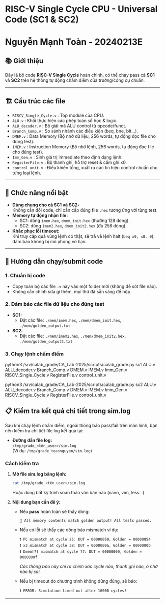 # RISC-V Single Cycle CPU - Universal Code (SC1 & SC2)
# Nguyễn Mạnh Toàn - 20240213E

## 📚 **Giới thiệu**

Đây là bộ code **RISC-V Single Cycle** hoàn chỉnh, có thể chạy pass cả **SC1** và **SC2** trên hệ thống tự động chấm điểm của trường/công cụ chuẩn.


---

## 🏗️ **Cấu trúc các file**

- `RISCV_Single_Cycle.v`         : Top module của CPU.
- `ALU.v`                        : Khối thực hiện các phép toán số học & logic.
- `ALU_decoder.v`                : Bộ giải mã ALU control từ opcode/funct.
- `Branch_Comp.v`                : So sánh nhánh các điều kiện (beq, bne, blt...).
- `DMEM.v`                       : Data Memory (Bộ nhớ dữ liệu, 256 words, tự động đọc file cho đúng test).
- `IMEM.v`                       : Instruction Memory (Bộ nhớ lệnh, 256 words, tự động đọc file cho đúng test).
- `Imm_Gen.v`                    : Sinh giá trị Immediate theo định dạng lệnh.
- `RegisterFile.v`               : Bộ thanh ghi, hỗ trợ reset & cấm ghi x0.
- `control_unit.v`               : Điều khiển tổng, xuất ra các tín hiệu control chuẩn cho từng loại lệnh.

---

## 🔎 **Chức năng nổi bật**

- **Dùng chung cho cả SC1 và SC2:**  
  Không cần đổi code, chỉ cần cấp đúng file `.hex` tương ứng với từng test.
- **Memory tự động nhận file:**  
  - SC1: dùng `imem.hex`, `dmem_init.hex` (thường 128 dòng).
  - SC2: dùng `imem2.hex`, `dmem_init2.hex` (đủ 256 dòng).
- **Khắc phục lỗi timeout:**  
  Khi truy cập quá vùng lệnh có thật, sẽ trả về lệnh halt (`beq x0, x0, 0`), đảm bảo không bị mô phỏng vô hạn.

---

## 🚀 **Hướng dẫn chạy/submit code**

### **1. Chuẩn bị code**
- Copy toàn bộ các file `.v` này vào một folder mới (không để sót file nào).
- Không cần chỉnh sửa gì thêm, mọi thứ đã sẵn sàng để nộp.

### **2. Đảm bảo các file dữ liệu cho đúng test**
- **SC1:**  
  - Đặt các file: `./mem/imem.hex`, `./mem/dmem_init.hex`, `./mem/golden_output.txt`
- **SC2:**  
  - Đặt các file: `./mem/imem2.hex`, `./mem/dmem_init2.hex`, `./mem/golden_output2.txt`



### **3. Chạy lệnh chấm điểm**
python3 /srv/calab_grade/CA_Lab-2025/scripts/calab_grade.py sc1 ALU.v  ALU_decoder.v  Branch_Comp.v  DMEM.v  IMEM.v  Imm_Gen.v  RISCV_Single_Cycle.v  RegisterFile.v  control_unit.v

python3 /srv/calab_grade/CA_Lab-2025/scripts/calab_grade.py sc2 ALU.v  ALU_decoder.v  Branch_Comp.v  DMEM.v  IMEM.v  Imm_Gen.v  RISCV_Single_Cycle.v  RegisterFile.v  control_unit.v


## 📋 **Kiểm tra kết quả chi tiết trong sim.log**

Sau khi chạy lệnh chấm điểm, ngoài thông báo pass/fail trên màn hình, bạn nên kiểm tra chi tiết file log kết quả tại:

- **Đường dẫn file log:**  
  `/tmp/grade_<tên_user>/sim.log`  
  (Ví dụ: `/tmp/grade_toannguyen/sim.log`)

### **Cách kiểm tra**

1. **Mở file sim.log bằng lệnh:**
    ```bash
    cat /tmp/grade_<tên_user>/sim.log
    ```
    Hoặc dùng bất kỳ trình soạn thảo văn bản nào (nano, vim, less...).

2. **Nội dung bạn cần để ý:**
    - Nếu **pass** hoàn toàn sẽ thấy dòng:
      ```
      🎉 All memory contents match golden output! All tests passed.
      ```
    - Nếu có lỗi sẽ thấy các dòng báo mismatch ví dụ:
      ```
      ❗ PC mismatch at cycle 25: DUT = 00000050, Golden = 00000054
      ❗ x3 mismatch at cycle 38: DUT = 0000000a, Golden = 0000000b
      ❗ Dmem[7] mismatch at cycle 77: DUT = 00000000, Golden = 0000000f
      ```
      *Các thông báo này chỉ ra chính xác cycle nào, thanh ghi nào, ô nhớ nào bị sai.*

    - Nếu bị timeout do chương trình không dừng đúng, sẽ báo:
      ```
      ❗ ERROR: Simulation timed out after 10000 cycles!
      ```


---
